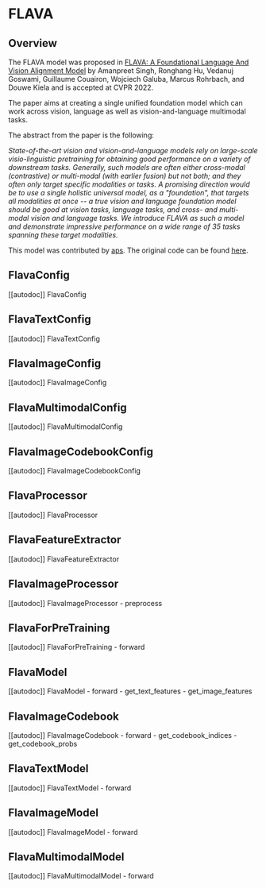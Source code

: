 <!--Copyright 2022 The HuggingFace Team. All rights reserved.

Licensed under the Apache License, Version 2.0 (the "License"); you may not use this file except in compliance with
the License. You may obtain a copy of the License at

http://www.apache.org/licenses/LICENSE-2.0

Unless required by applicable law or agreed to in writing, software distributed under the License is distributed on
an "AS IS" BASIS, WITHOUT WARRANTIES OR CONDITIONS OF ANY KIND, either express or implied. See the License for the
specific language governing permissions and limitations under the License.

⚠️ Note that this file is in Markdown but contain specific syntax for our doc-builder (similar to MDX) that may not be
rendered properly in your Markdown viewer.

-->

# FLAVA

## Overview

The FLAVA model was proposed in [FLAVA: A Foundational Language And Vision Alignment Model](https://arxiv.org/abs/2112.04482) by Amanpreet Singh, Ronghang Hu, Vedanuj Goswami, Guillaume Couairon, Wojciech Galuba, Marcus Rohrbach, and Douwe Kiela and is accepted at CVPR 2022.

The paper aims at creating a single unified foundation model which can work across vision, language
as well as vision-and-language multimodal tasks.

The abstract from the paper is the following:

*State-of-the-art vision and vision-and-language models rely on large-scale visio-linguistic pretraining for obtaining good performance on a variety
of downstream tasks. Generally, such models are often either cross-modal (contrastive) or multi-modal
(with earlier fusion) but not both; and they often only target specific modalities or tasks. A promising
direction would be to use a single holistic universal model, as a "foundation", that targets all modalities
at once -- a true vision and language foundation model should be good at vision tasks, language tasks, and
cross- and multi-modal vision and language tasks. We introduce FLAVA as such a model and demonstrate
impressive performance on a wide range of 35 tasks spanning these target modalities.*


This model was contributed by [aps](https://huggingface.co/aps). The original code can be found [here](https://github.com/facebookresearch/multimodal/tree/main/examples/flava).


## FlavaConfig

[[autodoc]] FlavaConfig

## FlavaTextConfig

[[autodoc]] FlavaTextConfig

## FlavaImageConfig

[[autodoc]] FlavaImageConfig

## FlavaMultimodalConfig

[[autodoc]] FlavaMultimodalConfig

## FlavaImageCodebookConfig

[[autodoc]] FlavaImageCodebookConfig

## FlavaProcessor

[[autodoc]] FlavaProcessor

## FlavaFeatureExtractor

[[autodoc]] FlavaFeatureExtractor

## FlavaImageProcessor

[[autodoc]] FlavaImageProcessor
    - preprocess

## FlavaForPreTraining

[[autodoc]] FlavaForPreTraining
    - forward

## FlavaModel

[[autodoc]] FlavaModel
    - forward
    - get_text_features
    - get_image_features

## FlavaImageCodebook

[[autodoc]] FlavaImageCodebook
    - forward
    - get_codebook_indices
    - get_codebook_probs

## FlavaTextModel

[[autodoc]] FlavaTextModel
    - forward

## FlavaImageModel

[[autodoc]] FlavaImageModel
    - forward

## FlavaMultimodalModel

[[autodoc]] FlavaMultimodalModel
    - forward
